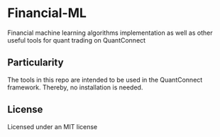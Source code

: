 # Financial-ML
Financial machine learning algorithms implementation as well as other useful tools for quant trading on QuantConnect

## Particularity
The tools in this repo are intended to be used in the QuantConnect framework. Thereby, no installation is needed.

## License
Licensed under an MIT license
